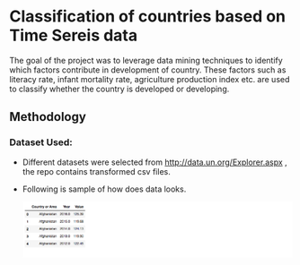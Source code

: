 # Classification of countries based on Time Sereis data
The goal of the project was to leverage data mining techniques to identify which factors contribute in development of country. These factors such as literacy rate, infant mortality rate, agriculture production index etc. are used to classify whether the country is developed or developing.

## Methodology

### Dataset Used:
 * Different datasets were selected from http://data.un.org/Explorer.aspx , the repo contains transformed csv files.
 * Following is sample of how does data looks.
 
     <img src = "images/Data.png" > 
